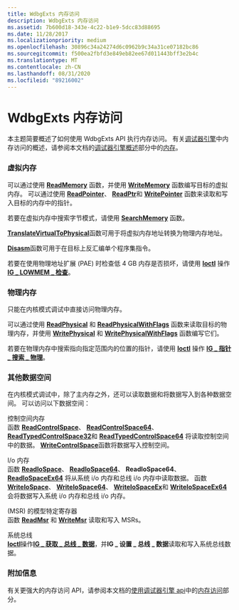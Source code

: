 ```yaml
---
title: WdbgExts 内存访问
description: WdbgExts 内存访问
ms.assetid: 7b600d18-343e-4c22-b1e9-5dcc83d88695
ms.date: 11/28/2017
ms.localizationpriority: medium
ms.openlocfilehash: 30896c34a24274d6c0962b9c34a31ce07182bc86
ms.sourcegitcommit: f500ea2fbfd3e849eb82ee67d011443bff3e2b4c
ms.translationtype: MT
ms.contentlocale: zh-CN
ms.lasthandoff: 08/31/2020
ms.locfileid: "89216002"
---
```

# <a name="wdbgexts-memory-access"></a>WdbgExts 内存访问


本主题简要概述了如何使用 WdbgExts API 执行内存访问。 有关[调试器引擎](introduction.md#debugger-engine)中内存访问的概述，请参阅本文档的[调试器引擎概述](debugger-engine-overview.md)部分中的[内存](memory.md)。

### <a name="span-idvirtual_memoryspanspan-idvirtual_memoryspanvirtual-memory"></a><span id="virtual_memory"></span><span id="VIRTUAL_MEMORY"></span>虚拟内存

可以通过使用 [**ReadMemory**](/previous-versions/windows/hardware/previsioning-framework/ff554287(v=vs.85)) 函数，并使用 [**WriteMemory**](/previous-versions/windows/hardware/previsioning-framework/ff561420(v=vs.85)) 函数编写目标的虚拟内存。 可以通过使用 [**ReadPointer**](/windows-hardware/drivers/ddi/wdbgexts/nf-wdbgexts-readpointer)、 [**ReadPtr**](/windows-hardware/drivers/ddi/wdbgexts/nf-wdbgexts-readptr)和 [**WritePointer**](/windows-hardware/drivers/ddi/wdbgexts/nf-wdbgexts-writepointer) 函数来读取和写入目标的内存中的指针。

若要在虚拟内存中搜索字节模式，请使用 [**SearchMemory**](/windows-hardware/drivers/ddi/wdbgexts/nf-wdbgexts-searchmemory) 函数。

[**TranslateVirtualToPhysical**](/windows-hardware/drivers/ddi/wdbgexts/nf-wdbgexts-translatevirtualtophysical)函数可用于将虚拟内存地址转换为物理内存地址。

[**Disasm**](/windows-hardware/drivers/ddi/wdbgexts/nc-wdbgexts-pwindbg_disasm)函数可用于在目标上反汇编单个程序集指令。

若要在使用物理地址扩展 (PAE) 时检查低 4 GB 内存是否损坏，请使用 [**Ioctl**](/windows-hardware/drivers/ddi/wdbgexts/nc-wdbgexts-pwindbg_ioctl_routine) 操作 [**IG \_ LOWMEM \_ 检查**](/previous-versions/ff550931(v=vs.85))。

### <a name="span-idphysical_memoryspanspan-idphysical_memoryspanphysical-memory"></a><span id="physical_memory"></span><span id="PHYSICAL_MEMORY"></span>物理内存

只能在内核模式调试中直接访问物理内存。

可以通过使用 [**ReadPhysical**](/windows-hardware/drivers/ddi/wdbgexts/nf-wdbgexts-readphysical) 和 [**ReadPhysicalWithFlags**](/windows-hardware/drivers/ddi/wdbgexts/nf-wdbgexts-readphysicalwithflags) 函数来读取目标的物理内存，并使用 [**WritePhysical**](/windows-hardware/drivers/ddi/wdbgexts/nf-wdbgexts-writephysical) 和 [**WritePhysicalWithFlags**](/windows-hardware/drivers/ddi/wdbgexts/nf-wdbgexts-writephysicalwithflags) 函数编写它们。

若要在物理内存中搜索指向指定范围内的位置的指针，请使用 [**Ioctl**](/windows-hardware/drivers/ddi/wdbgexts/nc-wdbgexts-pwindbg_ioctl_routine) 操作 [**IG \_ 指针 \_ 搜索 \_ 物理**](/windows-hardware/drivers/ddi/wdbgexts/ns-wdbgexts-_pointer_search_physical)。

### <a name="span-idother_data_spacesspanspan-idother_data_spacesspanother-data-spaces"></a><span id="other_data_spaces"></span><span id="OTHER_DATA_SPACES"></span>其他数据空间

在内核模式调试中，除了主内存之外，还可以读取数据和将数据写入到各种数据空间。 可以访问以下数据空间：

<span id="Control-Space_Memory"></span><span id="control-space_memory"></span><span id="CONTROL-SPACE_MEMORY"></span>控制空间内存  
函数 [**ReadControlSpace**](/windows-hardware/drivers/ddi/wdbgexts/nf-wdbgexts-readcontrolspace)、 [**ReadControlSpace64**](/windows-hardware/drivers/ddi/wdbgexts/nf-wdbgexts-readcontrolspace64)、 [**ReadTypedControlSpace32**](/previous-versions/ff554339(v=vs.85))和 [**ReadTypedControlSpace64**](/previous-versions/ff554341(v=vs.85)) 将读取控制空间中的数据。 [**WriteControlSpace**](/windows-hardware/drivers/ddi/wdbgexts/nf-wdbgexts-writecontrolspace)函数将数据写入控制空间。

<span id="I_O_Memory"></span><span id="i_o_memory"></span><span id="I_O_MEMORY"></span>I/o 内存  
函数 [**ReadIoSpace**](/windows-hardware/drivers/ddi/wdbgexts/nf-wdbgexts-readiospace)、 [**ReadIoSpace64**](/windows-hardware/drivers/ddi/wdbgexts/nf-wdbgexts-readiospace64)、 **ReadIoSpace64**、 [**ReadIoSpaceEx64**](/windows-hardware/drivers/ddi/wdbgexts/nf-wdbgexts-readiospaceex64) 将从系统 i/o 内存和总线 i/o 内存中读取数据。 函数 [**WriteIoSpace**](/windows-hardware/drivers/ddi/wdbgexts/nf-wdbgexts-writeiospace)、 [**WriteIoSpace64**](/windows-hardware/drivers/ddi/wdbgexts/nf-wdbgexts-writeiospace64)、 [**WriteIoSpaceEx**](/windows-hardware/drivers/ddi/wdbgexts/nf-wdbgexts-writeiospaceex)和 [**WriteIoSpaceEx64**](/windows-hardware/drivers/ddi/wdbgexts/nf-wdbgexts-writeiospaceex64) 会将数据写入系统 i/o 内存和总线 i/o 内存。

<span id="Model_Specific_Register__MSR_"></span><span id="model_specific_register__msr_"></span><span id="MODEL_SPECIFIC_REGISTER__MSR_"></span> (MSR) 的模型特定寄存器  
函数 [**ReadMsr**](/windows-hardware/drivers/ddi/wdbgexts/nf-wdbgexts-readmsr) 和 [**WriteMsr**](/windows-hardware/drivers/ddi/wdbgexts/nf-wdbgexts-writemsr) 读取和写入 MSRs。

<span id="System_Bus"></span><span id="system_bus"></span><span id="SYSTEM_BUS"></span>系统总线  
[**Ioctl**](/windows-hardware/drivers/ddi/wdbgexts/nc-wdbgexts-pwindbg_ioctl_routine)操作[**IG \_ 获取 \_ 总线 \_ 数据**](/windows-hardware/drivers/ddi/wdbgexts/ns-wdbgexts-_getsetbusdata)，并**IG \_ 设置 \_ 总线 \_ 数据**读取和写入系统总线数据。

### <a name="span-idadditional_informationspanspan-idadditional_informationspanadditional-information"></a><span id="additional_information"></span><span id="ADDITIONAL_INFORMATION"></span>附加信息

有关更强大的内存访问 API，请参阅本文档的[使用调试器引擎 api](using-the-debugger-engine-api.md)中的[内存访问](memory-access.md)部分。

 

